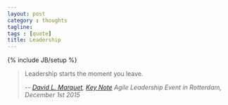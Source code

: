 ```yaml
---
layout: post
category : thoughts
tagline: 
tags : [quote]
title: Leadership
---
```

{% include JB/setup %}

> Leadership starts the moment you leave.
> 
> -- *[David L. Marquet], [Key Note] Agile Leadership Event in Rotterdam, December 1st 2015*



  [Key Note]: http://www.agileconsortium.net/events/agile-leadership-event-with-david-marquet-1-dec-location-to-be-announced/
  [David L. Marquet]: https://twitter.com/ldavidmarquet